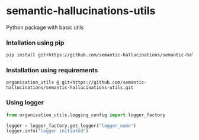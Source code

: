 # semantic-hallucinations-utils
Python package with basic utils

### Intallation using pip 
```bash
pip install git+https://github.com/semantic-hallucinations/semantic-hallucinations-utils.git
```

### Installation using requirements
```
organisation_utils @ git+https://github.com/semantic-hallucinations/semantic-hallucinations-utils.git
```

### Using logger
```python
from organisation_utils.logging_config import logger_factory

logger = logger_factory.get_logger("logger_name")
logger.info("logger initiated")
```
